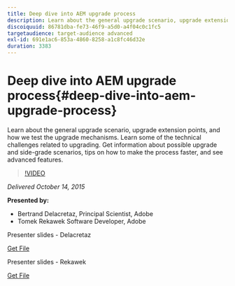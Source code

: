 ```yaml
---
title: Deep dive into AEM upgrade process
description: Learn about the general upgrade scenario, upgrade extension points, and how we test the upgrade mechanisms. Learn some of the technical challenges related to upgrading. Get information about possible upgrade and side-grade scenarios, tips on how to make the process faster, and see advanced features.
discoiquuid: 86781dba-fe73-46f9-a5d0-a4f04c0c1fc5
targetaudience: target-audience advanced
exl-id: 691e1ac6-853a-4860-8258-a1c8fc46d32e
duration: 3383
---
```

# Deep dive into AEM upgrade process{#deep-dive-into-aem-upgrade-process}

Learn about the general upgrade scenario, upgrade extension points, and how we test the upgrade mechanisms. Learn some of the technical challenges related to upgrading. Get information about possible upgrade and side-grade scenarios, tips on how to make the process faster, and see advanced features.

>[!VIDEO](https://video.tv.adobe.com/v/19376/?quality=9)

*Delivered October 14, 2015*

**Presented by:**

* Bertrand Delacretaz, Principal Scientist, Adobe
* Tomek Rekawek Software Developer, Adobe

Presenter slides - Delacretaz

[Get File](assets/aemgems-upgrades-2015-bdelacretaz.pdf)

Presenter slides - Rekawek

[Get File](assets/aemgems-upgrades-2015-trekaewk.pdf)
<!--
[Get back to the Overview](https://helpx.adobe.com/experience-manager/kt/eseminars/gems/aem-index.html)
-->
